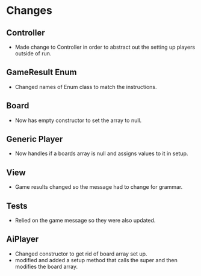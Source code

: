 # Changes
## Controller
- Made change to Controller in order to abstract out the setting up players outside of run.
## GameResult Enum
- Changed names of Enum class to match the instructions.
## Board
- Now has empty constructor to set the array to null.
## Generic Player
- Now handles if a boards array is null and assigns values to it in setup.
## View
- Game results changed so the message had to change for grammar.
## Tests
- Relied on the game message so they were also updated.
## AiPlayer
- Changed constructor to get rid of board array set up.
- modified and added a setup method that calls the super and then modifies the board array.